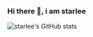 ### Hi there 👋, i am starlee

<!--
**iamstarlee/iamstarlee** is a ✨ _special_ ✨ repository because its `README.md` (this file) appears on your GitHub profile.

Here are some ideas to get you started:

- 🔭 I’m currently working on BISTU, Beijing
- 🌱 I’m currently learning quite a lot(machine learning etc)
- 👯 I’m looking to collaborate on ...
- 🤔 I’m looking for help with ...
- 💬 Ask me about ...
- 📫 How to reach me: my csdn
- 😄 Pronouns: ...
- ⚡ Fun fact: ...
-->

![starlee's GitHub stats](https://github-readme-stats.vercel.app/api?username=iamstarlee&show_icons=true&theme=dark)

